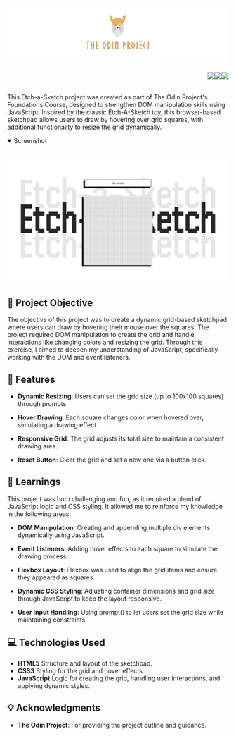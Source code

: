 # <img src="https://raw.githubusercontent.com/dsbfelipe/readme-banners/main/images/odin-project.png">

<img align="right" src="https://img.shields.io/badge/JavaScript-323330?style=for-the-badge&logo=javascript&logoColor=F7DF1E"><img align="right" src="https://img.shields.io/badge/CSS3-1572B6?style=for-the-badge&logo=css3&logoColor=white"><img align="right" src="https://img.shields.io/badge/HTML5-E34F26?style=for-the-badge&logo=html5&logoColor=white">

<br>
<br>

This Etch-a-Sketch project was created as part of The Odin Project's Foundations Course, designed to strengthen DOM manipulation skills using JavaScript. Inspired by the classic Etch-A-Sketch toy, this browser-based sketchpad allows users to draw by hovering over grid squares, with additional functionality to resize the grid dynamically.

<details open>
<summary>
 Screenshot
</summary> <br />

   ![Project's screenshot](screenshots/screenshot.png) 
</details>

## 📝 Project Objective

The objective of this project was to create a dynamic grid-based sketchpad where users can draw by hovering their mouse over the squares. The project required DOM manipulation to create the grid and handle interactions like changing colors and resizing the grid. Through this exercise, I aimed to deepen my understanding of JavaScript, specifically working with the DOM and event listeners.

## 🔧 Features

- **Dynamic Resizing**: Users can set the grid size (up to 100x100 squares) through prompts.

- **Hover Drawing**: Each square changes color when hovered over, simulating a drawing effect.

- **Responsive Grid**: The grid adjusts its total size to maintain a consistent drawing area.

- **Reset Button**: Clear the grid and set a new one via a button click.

## 📖 Learnings

This project was both challenging and fun, as it required a blend of JavaScript logic and CSS styling. It allowed me to reinforce my knowledge in the following areas:

- **DOM Manipulation**: Creating and appending multiple div elements dynamically using JavaScript.

- **Event Listeners**: Adding hover effects to each square to simulate the drawing process.

- **Flexbox Layout**: Flexbox was used to align the grid items and ensure they appeared as squares.

- **Dynamic CSS Styling**: Adjusting container dimensions and grid size through JavaScript to keep the layout responsive.

- **User Input Handling**:  Using prompt() to let users set the grid size while maintaining constraints.

## 💻 Technologies Used

- **HTML5** Structure and layout of the sketchpad.
- **CSS3** Styling for the grid and hover effects.
- **JavaScript** Logic for creating the grid, handling user interactions, and applying dynamic styles.

## 💡 Acknowledgments

- **The Odin Project**: For providing the project outline and guidance.
